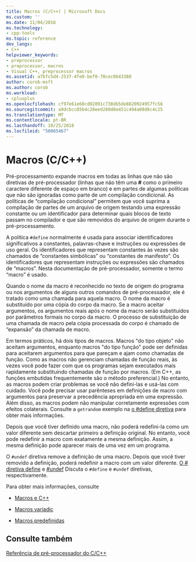 ```yaml
---
title: Macros (C/C++) | Microsoft Docs
ms.custom: ''
ms.date: 11/04/2016
ms.technology:
- cpp-tools
ms.topic: reference
dev_langs:
- C++
helpviewer_keywords:
- preprocessor
- preprocessor, macros
- Visual C++, preprocessor macros
ms.assetid: a7bfc5d4-2537-4fe0-bef0-70cec0b43388
author: corob-msft
ms.author: corob
ms.workload:
- cplusplus
ms.openlocfilehash: cf97e61e68cd02891c738db5de8820924957fc56
ms.sourcegitcommit: a9dcbcc85b4c28eed280d8e451c494a00d8c4c25
ms.translationtype: MT
ms.contentlocale: pt-BR
ms.lasthandoff: 10/25/2018
ms.locfileid: "50065467"
---
```

# <a name="macros-cc"></a>Macros (C/C++)
Pré-processamento expande macros em todas as linhas que não são diretivas de pré-processador (linhas que não têm uma **#** como o primeiro caractere diferente de espaço em branco) e em partes de algumas políticas que não são ignoradas como parte de um compilação condicional. As políticas de “compilação condicional” permitem que você suprima a compilação de partes de um arquivo de origem testando uma expressão constante ou um identificador para determinar quais blocos de texto passam no compilador e que são removidos do arquivo de origem durante o pré-processamento.

A política `#define` normalmente é usada para associar identificadores significativos a constantes, palavras-chave e instruções ou expressões de uso geral. Os identificadores que representam constantes às vezes são chamados de “constantes simbólicas” ou “constantes de manifesto”. Os identificadores que representam instruções ou expressões são chamados de “macros”. Nesta documentação de pré-processador, somente o termo “macro” é usado.

Quando o nome da macro é reconhecido no texto de origem do programa ou nos argumentos de alguns outros comandos de pré-processador, ele é tratado como uma chamada para aquela macro. O nome da macro é substituído por uma cópia do corpo da macro. Se a macro aceitar argumentos, os argumentos reais após o nome da macro serão substituídos por parâmetros formais no corpo da macro. O processo de substituição de uma chamada de macro pela cópia processada do corpo é chamado de “expansão” da chamada de macro.

Em termos práticos, há dois tipos de macros. Macros "do tipo objeto" não aceitam argumentos, enquanto macros "do tipo função" pode ser definidas para aceitarem argumentos para que pareçam e ajam como chamadas de função. Como as macros não gerenciam chamadas de função reais, às vezes você pode fazer com que os programas sejam executados mais rapidamente substituindo chamadas de função por macros. (Em C++, as funções embutidas frequentemente são o método preferencial.) No entanto, as macros podem criar problemas se você não defini-las e usá-las com cuidado. Você pode precisar usar parênteses em definições de macro com argumentos para preservar a precedência apropriada em uma expressão. Além disso, as macros podem não manipular corretamente expressões com efeitos colaterais. Consulte a `getrandom` exemplo na [o #define diretiva](../preprocessor/hash-define-directive-c-cpp.md) para obter mais informações.

Depois que você tiver definido uma macro, não poderá redefini-la como um valor diferente sem descartar primeiro a definição original. No entanto, você pode redefinir a macro com exatamente a mesma definição. Assim, a mesma definição pode aparecer mais de uma vez em um programa.

O `#undef` diretiva remove a definição de uma macro. Depois que você tiver removido a definição, poderá redefinir a macro com um valor diferente. [O # diretiva define](../preprocessor/hash-define-directive-c-cpp.md) e [#undef](../preprocessor/hash-undef-directive-c-cpp.md) Discuta o `#define` e `#undef` diretivas, respectivamente.

Para obter mais informações, consulte

- [Macros e C++](../preprocessor/macros-and-cpp.md)

- [Macros variadic](../preprocessor/variadic-macros.md)

- [Macros predefinidas](../preprocessor/predefined-macros.md)

## <a name="see-also"></a>Consulte também

[Referência de pré-processador do C/C++](../preprocessor/c-cpp-preprocessor-reference.md)
